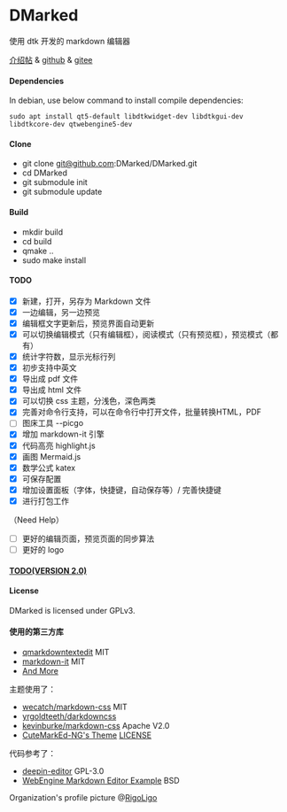 # DMarked

使用 dtk 开发的 markdown 编辑器

[介绍帖](https://bbs.deepin.org/en/post/228829) & [github](https://github.com/wineee/DMarked) & [gitee](https://gitee.com/rewine/DMarked)

#### Dependencies

In debian, use below command to install compile dependencies:

`sudo apt install qt5-default libdtkwidget-dev libdtkgui-dev libdtkcore-dev qtwebengine5-dev`

#### Clone
- git clone git@github.com:DMarked/DMarked.git
- cd DMarked
- git submodule init
- git submodule update

#### Build
- mkdir build
- cd build
- qmake ..
- sudo make install

#### TODO
- [x] 新建，打开，另存为 Markdown 文件
- [x] 一边编辑，另一边预览   
- [x] 编辑框文字更新后，预览界面自动更新
- [x] 可以切换编辑模式（只有编辑框），阅读模式（只有预览框），预览模式（都有）
- [x] 统计字符数，显示光标行列
- [x] 初步支持中英文
- [x] 导出成 pdf 文件
- [x] 导出成 html 文件
- [x] 可以切换 css 主题，分浅色，深色两类
- [X] 完善对命令行支持，可以在命令行中打开文件，批量转换HTML，PDF
- [ ] 图床工具 --picgo
- [X] 增加 markdown-it 引擎
- [X] 代码高亮 highlight.js
- [X] 画图 Mermaid.js 
- [X] 数学公式 katex
- [X] 可保存配置
- [X] 增加设置面板（字体，快捷键，自动保存等）/ 完善快捷键
- [X] 进行打包工作

（Need Help）
- [ ] 更好的编辑页面，预览页面的同步算法
- [ ] 更好的 logo

#### [TODO(VERSION 2.0)](https://github.com/wineee/DMarked/projects/1)

#### License

DMarked is licensed under GPLv3.

#### 使用的第三方库

- [qmarkdowntextedit](https://github.com/pbek/qmarkdowntextedit) MIT
- [markdown-it](https://github.com/markdown-it/markdown-it) MIT
- [And More](https://github.com/wineee/DMarked/tree/main/resources/3rdscripts)

主题使用了：
- [wecatch/markdown-css](https://github.com/wecatch/markdown-css) MIT 
- [yrgoldteeth/darkdowncss](https://github.com/yrgoldteeth/darkdowncss)
- [kevinburke/markdown-css](https://bitbucket.org/kevinburke/markdowncss) Apache V2.0
- [CuteMarkEd-NG's Theme](https://github.com/Waqar144/CuteMarkEd-NG) [LICENSE](https://github.com/Waqar144/CuteMarkEd-NG/blob/develop/LICENSE.md)

代码参考了：
- [deepin-editor](https://github.com/linuxdeepin/deepin-editor) GPL-3.0
- [WebEngine Markdown Editor Example](https://doc.qt.io/qt-5/qtwebengine-webenginewidgets-markdowneditor-example.html) BSD

Organization's profile picture @[RigoLigo](https://github.com/RigoLigoRLC)
